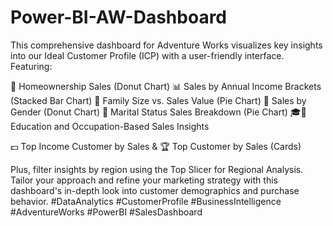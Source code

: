 # Power-BI-AW-Dashboard
This comprehensive dashboard for Adventure Works visualizes key insights into our Ideal Customer Profile (ICP) with a user-friendly interface. Featuring:

🍩 Homeownership Sales (Donut Chart)
📊 Sales by Annual Income Brackets (Stacked Bar Chart)
🎂 Family Size vs. Sales Value (Pie Chart)
👫 Sales by Gender (Donut Chart)
💍 Marital Status Sales Breakdown (Pie Chart)
🎓💼 Education and Occupation-Based Sales Insights

💵 Top Income Customer by Sales & 🏆 Top Customer by Sales (Cards)

Plus, filter insights by region using the Top Slicer for Regional Analysis. 
Tailor your approach and refine your marketing strategy with this dashboard's in-depth look into customer demographics and purchase behavior. 
#DataAnalytics #CustomerProfile #BusinessIntelligence #AdventureWorks #PowerBI #SalesDashboard
